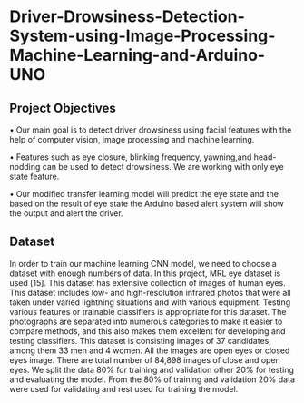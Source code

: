 # Driver-Drowsiness-Detection-System-using-Image-Processing-Machine-Learning-and-Arduino-UNO
## Project Objectives
• Our main goal is to detect driver drowsiness using facial features with the help of computer vision, image processing and machine learning.

• Features such as eye closure, blinking frequency, yawning,and head-nodding can be used to detect drowsiness. We are working with only eye state feature.

• Our modified transfer learning model will predict the eye state and the based on the result of eye state the Arduino based alert system will show the output and alert the driver.

## Dataset
In order to train our machine learning CNN model, we need to choose a dataset with enough numbers of data. In this project, MRL eye dataset is used [15]. This dataset has extensive collection of images of human eyes. This dataset includes low- and high-resolution infrared photos that were all taken under varied lightning situations and with various equipment. Testing various features or trainable classifiers is appropriate for this dataset. The photographs are separated into numerous categories to make it easier to compare methods, and this also makes them excellent for developing and testing classifiers.
This dataset is consisting images of 37 candidates, among them 33 men and 4 women. All the images are open eyes or closed eyes image. There are total number of 84,898 images of close and open eyes. We split the data 80% for training and validation other 20% for testing and evaluating the model. From the 80% of training and validation 20% data were used for validating and rest used for training the model.
